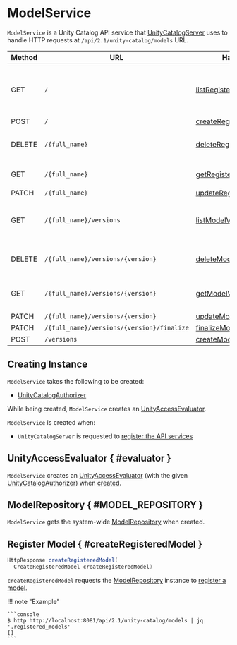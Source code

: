 # ModelService

`ModelService` is a Unity Catalog API service that [UnityCatalogServer](UnityCatalogServer.md) uses to handle HTTP requests at `/api/2.1/unity-catalog/models` URL.

Method | URL | Handler | Params
-|-|-|-
 GET | `/` | [listRegisteredModels](#listRegisteredModels) | <ul><li>catalog_name<li>schema_name<li>max_results<li>page_token</ul>
 POST | `/` | [createRegisteredModel](#createRegisteredModel) | `CreateRegisteredModel`
 DELETE | `/{full_name}` | [deleteRegisteredModel](#deleteRegisteredModel) | <ul><li>fullName<li>force</ul>
 GET | `/{full_name}` | [getRegisteredModel](#getRegisteredModel) | <ul><li>fullName</ul>
 PATCH | `/{full_name}` | [updateRegisteredModel](#updateRegisteredModel) | `UpdateRegisteredModel`
 GET | `/{full_name}/versions` | [listModelVersions](#listModelVersions) | <ul><li>full_name<li>max_results<li>page_token</ul>
 DELETE | `/{full_name}/versions/{version}` | [deleteModelVersion](#deleteModelVersion) | <ul><li>fullName<li>version</ul>
 GET | `/{full_name}/versions/{version}` | [getModelVersion](#getModelVersion) | <ul><li>full_name<li>version</ul>
 PATCH | `/{full_name}/versions/{version}` | [updateModelVersion](#updateModelVersion) | `UpdateModelVersion`
 PATCH | `/{full_name}/versions/{version}/finalize` | [finalizeModelVersion](#finalizeModelVersion) | `FinalizeModelVersion`
 POST | `/versions` | [createModelVersion](#createModelVersion) | `CreateModelVersion`

## Creating Instance

`ModelService` takes the following to be created:

* <span id="authorizer"> [UnityCatalogAuthorizer](../server-authorization/UnityCatalogAuthorizer.md)

While being created, `ModelService` creates an [UnityAccessEvaluator](#evaluator).

`ModelService` is created when:

* `UnityCatalogServer` is requested to [register the API services](UnityCatalogServer.md#addServices)

## UnityAccessEvaluator { #evaluator }

`ModelService` creates an [UnityAccessEvaluator](../server-authorization/UnityAccessEvaluator.md) (with the given [UnityCatalogAuthorizer](#authorizer)) when [created](#creating-instance).

## ModelRepository { #MODEL_REPOSITORY }

`ModelService` gets the system-wide [ModelRepository](../persistent-storage/ModelRepository.md) when created.

## Register Model { #createRegisteredModel }

```java
HttpResponse createRegisteredModel(
  CreateRegisteredModel createRegisteredModel)
```

`createRegisteredModel` requests the [ModelRepository](#MODEL_REPOSITORY) instance to [register a model](../persistent-storage/ModelRepository.md#createRegisteredModel).

!!! note "Example"

    ```console
    $ http http://localhost:8081/api/2.1/unity-catalog/models | jq '.registered_models'
    []
    ```
